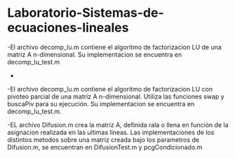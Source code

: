 # Laboratorio-Sistemas-de-ecuaciones-lineales


-El archivo decomp_lu.m contiene el algoritmo de factorizacion LU de una matriz A n-dimensional. Su implementacion se encuentra en decomp_lu_test.m

-
-El archivo decomp_lu.m contiene el algoritmo de factorizacion LU con pivoteo parcial de una matriz A n-dimensional. Utiliza las funciones swap y buscaPiv para su ejecución. Su implementacion se encuentra en decomp_lu_test.m.

-EL archivo Difusion.m crea la matriz A, definida rala o llena en función de la asignacion realizada en las ultimas lineas. Las implementaciones de los distintos metodos sobre una matriz creada bajo los parametros de Difusion.m, se encuentran en DifusionTest.m y pcgCondicionado.m
